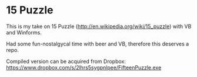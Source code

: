 15 Puzzle 
=========

This is my take on 15 Puzzle (http://en.wikipedia.org/wiki/15_puzzle) with VB and Winforms.

Had some fun-nostalgycal time with beer and VB, therefore this deserves a repo.

Compiled version can be acquired from Dropbox: https://www.dropbox.com/s/2lhrs5sygpnlpee/FifteenPuzzle.exe


